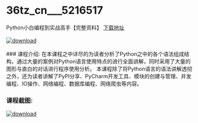 # 36tz_cn___5216517
Python小白编程到实战高手【完整资料】
[下载地址](http://www.36tz.cn/article/5216517 "下载地址")
<br/></br>[![download](http://36tz.cn/muke_img/2020_11_1-121.png "下载地址")](http://www.36tz.cn/article/5216517 "下载地址")
<br/></br>### 课程介绍:
在本课程之中详尽的为读者分析了Python之中的各个语法组成结构，通过大量的案例对Python语言使用特点的进行全面讲解，同时采用了大量的图形与直白的对话进行程序使用分析。
本课程除了将Python语言的语法讲解透彻之外，还为读者讲解了PyPI分享、PyCharm开发工具、模块的创建与管理、并发编程、IO操作、网络编程、数据库编程、网络爬虫等内容。

### 课程截图:
[![download](http://36tz.cn/muke_img/2020_11_2-123.png "下载地址")](http://www.36tz.cn/article/5216517 "下载地址")
